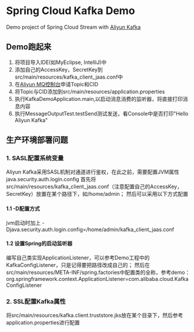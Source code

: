 Spring Cloud Kafka Demo
==========
Demo project of Spring Cloud Stream with [Aliyun Kafka](https://help.aliyun.com/document_detail/52374.html?spm=5176.product29530.6.559.4WA0eL)

## Demo跑起来
1. 将项目导入IDE(如MyEclipse, IntelliJ)中
2. 添加自己的AccessKey，SecretKey到src/main/resources/kafka_client_jaas.conf中
3. 在[Aliyun MQ控制台](https://ons.console.aliyun.com)申请Topic和CID
4. 将Topic与CID添加到src/main/resources/application.properties
5. 执行KafkaDemoApplication.main,以启动消息消费的监听器，将直接打印消息内容
6. 执行MessageOutputTest.testSend测试发送，看Console中是否打印"Hello Aliyun Kafka"

## 生产环境部署问题
### 1. SASL配置系统变量
Aliyun Kafka采用SASL机制对通道进行鉴权，在此之前，需要配置JVM属性java.security.auth.login.config
首先将src/main/resources/kafka_client_jaas.conf（注意配置自己的AccessKey，SecretKey）放置在某个路径下，如/home/admin；
然后可以采用以下方式配置
#### 1.1 -D配置方式
jvm启动时加上 -Djava.security.auth.login.config=/home/admin/kafka_client_jaas.conf
#### 1.2 设置Spring的启动监听器
编写自己类实现ApplicationListener，可以参考Demo工程中的KafkaConfigListener，只是记得要把路径改成自己的；
然后在src/main/resources/META-INF/spring.factories中配置类的全称，参考demo：
org.springframework.context.ApplicationListener=com.alibaba.cloud.KafkaConfigListener
### 2. SSL配置Kafka属性
将src/main/resources/kafka.client.truststore.jks放在某个目录下，然后参考
application.properties进行配置

